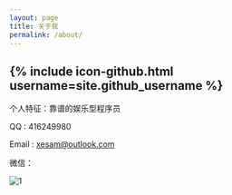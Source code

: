 ```yaml
---
layout: page
title: 关于我
permalink: /about/
---
```

<h2>{% include icon-github.html username=site.github_username %}</h2>

个人特征：靠谱的娱乐型程序员

QQ : 416249980

Email : xesam@outlook.com

微信：

![1]({{site.baseurl}}/image/xesam_weixin.jpg)
